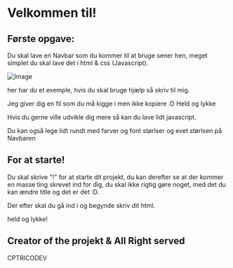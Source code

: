 # Velkommen til!

## Første opgave:
Du skal lave en Navbar som du kommer til at bruge sener hen, meget simplet du skal lave det i html & css (Javascript).

![Image](https://cdn.discordapp.com/attachments/934014780455415830/1010909033600929853/unknown.png)

her har du et exemple, hvis du skal bruge hjælp så skriv til mig.

Jeg giver dig en fil som du må kigge i men ikke kopiere :D
Held og lykke

Hvis du gerne ville udvikle dig mere så kan du lave lidt javascript.

Du kan også lege lidt rundt med farver og font størlser og evet størlsen på Navbaren

## For at starte!
Du skal skrive "!" for at starte dit projekt, du kan derefter se at der kommer en masse ting skrevet ind for dig, du skal ikke rigtig gøre noget, med det du kan ændre title og det er det :D.

Der efter skal du gå ind i <body> og begynde skriv dit html.

held og lykke!

## Creator of the projekt & All Right served
CPTRICODEV